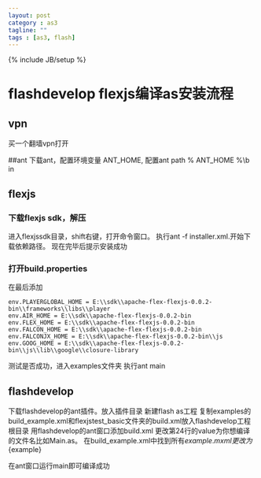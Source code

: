 ```yaml
---
layout: post
category : as3
tagline: ""
tags : [as3, flash]
---
```

{% include JB/setup %}

# flashdevelop flexjs编译as安装流程

## vpn
买一个翻墙vpn打开

##ant
下载ant，配置环境变量 ANT_HOME, 配置ant path % ANT_HOME %\b in

## flexjs
### 下载flexjs sdk，解压
进入flexjssdk目录，shift右键，打开命令窗口。
执行ant -f installer.xml.开始下载依赖路径。
现在完毕后提示安装成功

### 打开build.properties 
在最后添加

	env.PLAYERGLOBAL_HOME = E:\\sdk\\apache-flex-flexjs-0.0.2-bin\\frameworks\\libs\\player
	env.AIR_HOME = E:\\sdk\\apache-flex-flexjs-0.0.2-bin
	env.FLEX_HOME = E:\\sdk\\apache-flex-flexjs-0.0.2-bin
	env.FALCON_HOME = E:\\sdk\\apache-flex-flexjs-0.0.2-bin
	env.FALCONJX_HOME = E:\\sdk\\apache-flex-flexjs-0.0.2-bin\\js
	env.GOOG_HOME = E:\\sdk\\apache-flex-flexjs-0.0.2-bin\\js\\lib\\google\\closure-library

测试是否成功，进入examples文件夹 执行ant main

## flashdevelop
下载flashdevelop的ant插件。放入插件目录
新建flash as工程
复制examples的build_example.xml和flexjstest_basic文件夹的build.xml放入flashdevelop工程根目录
用flashdevelop的ant窗口添加build.xml
更改第24行的value为你想编译的文件名比如Main.as。
在build_example.xml中找到所有${example}.mxml更改为${example}

在ant窗口运行main即可编译成功
